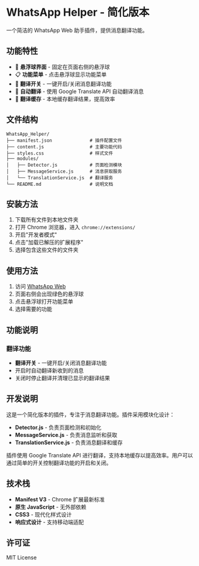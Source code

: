 # WhatsApp Helper - 简化版本

一个简洁的 WhatsApp Web 助手插件，提供消息翻译功能。

## 功能特性

- 🎯 **悬浮球界面** - 固定在页面右侧的悬浮球
- 📋 **功能菜单** - 点击悬浮球显示功能菜单
- 🔄 **翻译开关** - 一键开启/关闭消息翻译功能
- 📨 **自动翻译** - 使用 Google Translate API 自动翻译消息
- 💾 **翻译缓存** - 本地缓存翻译结果，提高效率

## 文件结构

```
WhatsApp_Helper/
├── manifest.json              # 插件配置文件
├── content.js                 # 主要功能代码
├── styles.css                 # 样式文件
├── modules/
│   ├── Detector.js            # 页面检测模块
│   ├── MessageService.js      # 消息获取服务
│   └── TranslationService.js  # 翻译服务
└── README.md                  # 说明文档
```

## 安装方法

1. 下载所有文件到本地文件夹
2. 打开 Chrome 浏览器，进入 `chrome://extensions/`
3. 开启"开发者模式"
4. 点击"加载已解压的扩展程序"
5. 选择包含这些文件的文件夹

## 使用方法

1. 访问 [WhatsApp Web](https://web.whatsapp.com/)
2. 页面右侧会出现绿色的悬浮球
3. 点击悬浮球打开功能菜单
4. 选择需要的功能

## 功能说明

### 翻译功能
- **翻译开关** - 一键开启/关闭消息翻译功能
- 开启时自动翻译新收到的消息
- 关闭时停止翻译并清理已显示的翻译结果

## 开发说明

这是一个简化版本的插件，专注于消息翻译功能。插件采用模块化设计：

- **Detector.js** - 负责页面检测和初始化
- **MessageService.js** - 负责消息监听和获取
- **TranslationService.js** - 负责消息翻译和缓存

插件使用 Google Translate API 进行翻译，支持本地缓存以提高效率。用户可以通过简单的开关控制翻译功能的开启和关闭。

## 技术栈

- **Manifest V3** - Chrome 扩展最新标准
- **原生 JavaScript** - 无外部依赖
- **CSS3** - 现代化样式设计
- **响应式设计** - 支持移动端适配

## 许可证

MIT License 